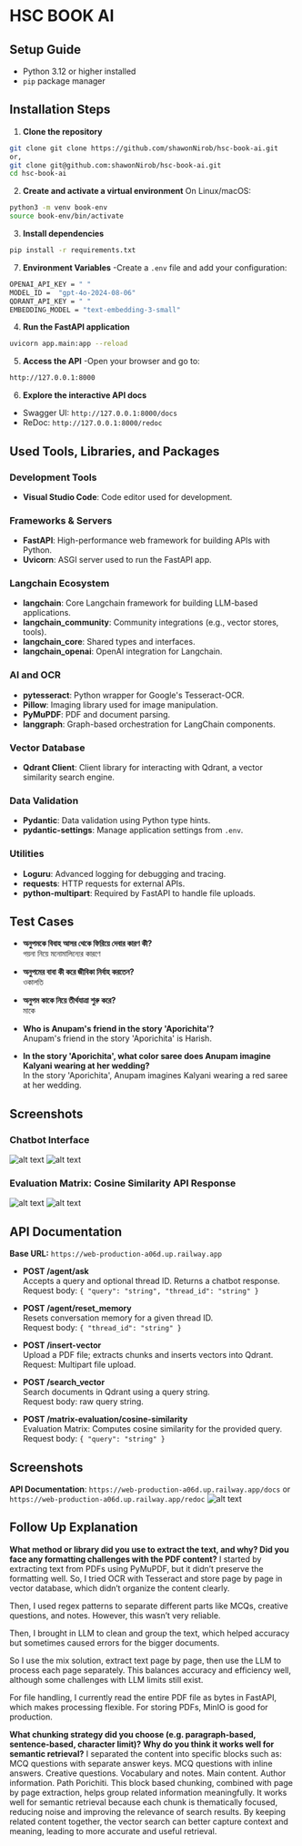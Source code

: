 # HSC BOOK AI

## Setup Guide
* Python 3.12 or higher installed
* `pip` package manager

## Installation Steps
1. **Clone the repository**
```bash
git clone git clone https://github.com/shawonNirob/hsc-book-ai.git
or,
git clone git@github.com:shawonNirob/hsc-book-ai.git
cd hsc-book-ai
```

2. **Create and activate a virtual environment**
On Linux/macOS:
```bash
python3 -m venv book-env
source book-env/bin/activate
```

3. **Install dependencies**
```bash
pip install -r requirements.txt
```

7. **Environment Variables**
-Create a `.env` file and add your configuration:
```bash
OPENAI_API_KEY = " "
MODEL_ID =  "gpt-4o-2024-08-06"
QDRANT_API_KEY = " "
EMBEDDING_MODEL = "text-embedding-3-small"
```

4. **Run the FastAPI application**
```bash
uvicorn app.main:app --reload
```

5. **Access the API**
-Open your browser and go to:
```bash
http://127.0.0.1:8000
```

6. **Explore the interactive API docs**
* Swagger UI:
  `http://127.0.0.1:8000/docs`
* ReDoc:
  `http://127.0.0.1:8000/redoc`

## Used Tools, Libraries, and Packages

### Development Tools
- **Visual Studio Code**: Code editor used for development.

### Frameworks & Servers
- **FastAPI**: High-performance web framework for building APIs with Python.
- **Uvicorn**: ASGI server used to run the FastAPI app.

### Langchain Ecosystem
- **langchain**: Core Langchain framework for building LLM-based applications.
- **langchain_community**: Community integrations (e.g., vector stores, tools).
- **langchain_core**: Shared types and interfaces.
- **langchain_openai**: OpenAI integration for Langchain.

### AI and OCR
- **pytesseract**: Python wrapper for Google's Tesseract-OCR.
- **Pillow**: Imaging library used for image manipulation.
- **PyMuPDF**: PDF and document parsing.
- **langgraph**: Graph-based orchestration for LangChain components.

### Vector Database
- **Qdrant Client**: Client library for interacting with Qdrant, a vector similarity search engine.

### Data Validation
- **Pydantic**: Data validation using Python type hints.
- **pydantic-settings**: Manage application settings from `.env`.

### Utilities
- **Loguru**: Advanced logging for debugging and tracing.
- **requests**: HTTP requests for external APIs.
- **python-multipart**: Required by FastAPI to handle file uploads.

## Test Cases

- **অনুপমকে বিবাহ আসর থেকে ফিরিয়ে দেবার কারণ কী?**  
  গয়না নিয়ে মনোমালিন্যের কারণে

- **অনুপমের বাবা কী করে জীবিকা নির্বাহ করতেন?**  
  ওকালতি

- **অনুপম কাকে নিয়ে তীর্থযাত্রা শুরু করে?**  
  মাকে

- **Who is Anupam's friend in the story 'Aporichita'?**  
  Anupam's friend in the story 'Aporichita' is Harish.

- **In the story 'Aporichita', what color saree does Anupam imagine Kalyani wearing at her wedding?**  
  In the story 'Aporichita', Anupam imagines Kalyani wearing a red saree at her wedding.

## Screenshots

### Chatbot Interface
![alt text](image.png)
![alt text](image-1.png)

### Evaluation Matrix: Cosine Similarity API Response
![alt text](image-2.png)
![alt text](image-3.png)

## API Documentation

**Base URL:** `https://web-production-a06d.up.railway.app`

- **POST /agent/ask**  
  Accepts a query and optional thread ID. Returns a chatbot response.  
  Request body: `{ "query": "string", "thread_id": "string" }`

- **POST /agent/reset_memory**  
  Resets conversation memory for a given thread ID.  
  Request body: `{ "thread_id": "string" }`

- **POST /insert-vector**  
  Upload a PDF file; extracts chunks and inserts vectors into Qdrant.  
  Request: Multipart file upload.

- **POST /search_vector**  
  Search documents in Qdrant using a query string.  
  Request body: raw query string.

- **POST /matrix-evaluation/cosine-similarity**  
  Evaluation Matrix: Computes cosine similarity for the provided query.  
  Request body: `{ "query": "string" }`

## Screenshots
**API Documentation**: `https://web-production-a06d.up.railway.app/docs` or `https://web-production-a06d.up.railway.app/redoc`
![alt text](image-4.png)

## Follow Up Explanation
**What method or library did you use to extract the text, and why? Did you face any formatting challenges with the PDF content?**
I started by extracting text from PDFs using PyMuPDF, but it didn’t preserve the formatting well. So, I tried OCR with Tesseract and store page by page in vector database, which didn’t organize the content clearly.

Then, I used regex patterns to separate different parts like MCQs, creative questions, and notes. However, this wasn’t very reliable.

Then, I brought in LLM to clean and group the text, which helped accuracy but sometimes caused errors for the bigger documents.

So I use the mix solution, extract text page by page, then use the LLM to process each page separately. This balances accuracy and efficiency well, although some challenges with LLM limits still exist.

For file handling, I currently read the entire PDF file as bytes in FastAPI, which makes processing flexible. For storing PDFs, MinIO is good for production.


**What chunking strategy did you choose (e.g. paragraph-based, sentence-based, character limit)? Why do you think it works well for semantic retrieval?**
I separated the content into specific blocks such as:
MCQ questions with separate answer keys. MCQ questions with inline answers. Creative questions. Vocabulary and notes. Main content. Author information. Path Porichiti. 
This block based chunking, combined with page by page extraction, helps group related information meaningfully.
It works well for semantic retrieval because each chunk is thematically focused, reducing noise and improving the relevance of search results. By keeping related content together, the vector search can better capture context and meaning, leading to more accurate and useful retrieval.

